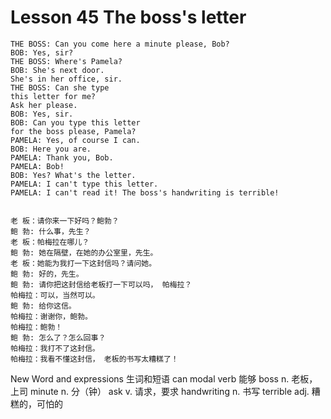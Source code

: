 # Lesson 45 The boss's letter

```
THE BOSS: Can you come here a minute please, Bob?
BOB: Yes, sir?
THE BOSS: Where's Pamela?
BOB: She's next door.
She's in her office, sir.
THE BOSS: Can she type
this letter for me?
Ask her please.
BOB: Yes, sir.
BOB: Can you type this letter
for the boss please, Pamela?
PAMELA: Yes, of course I can.
BOB: Here you are.
PAMELA: Thank you, Bob.
PAMELA: Bob!
BOB: Yes? What's the letter.
PAMELA: I can't type this letter.
PAMELA: I can't read it! The boss's handwriting is terrible!


老 板：请你来一下好吗？鲍勃？
鲍 勃: 什么事，先生？
老 板：帕梅拉在哪儿？
鲍 勃: 她在隔壁，在她的办公室里，先生。
老 板：她能为我打一下这封信吗？请问她。
鲍 勃: 好的，先生。
鲍 勃: 请你把这封信给老板打一下可以吗， 帕梅拉？
帕梅拉：可以，当然可以。
鲍 勃: 给你这信。
帕梅拉：谢谢你，鲍勃。
帕梅拉：鲍勃！
鲍 勃: 怎么了？怎么回事？
帕梅拉：我打不了这封信。
帕梅拉：我看不懂这封信， 老板的书写太糟糕了！
```

New Word and expressions 生词和短语
can
modal verb 能够
boss
n. 老板，上司
minute
n. 分（钟）
ask
v. 请求，要求
handwriting
n. 书写
terrible
adj. 糟糕的，可怕的